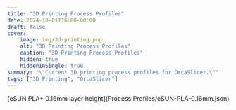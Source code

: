 ```yaml
---
title: "3D Printing Process Profiles"
date: 2024-10-01T16:00-00:00
draft: false
cover:
    image: img/3d-printing.png
    alt: "3D Printing Process Profiles"
    caption: "3D Printing Process Profiles"
    hidden: true
    hiddenInSingle: true
summary: "\"Current 3D printing process profiles for OrcaSlicer.\""
tags: ["3D Printing", "OrcaSlicer"]
---
```


[eSUN PLA+ 0.16mm layer height](Process Profiles/eSUN-PLA-0.16mm.json)